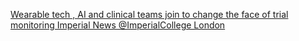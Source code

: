 [Wearable tech , AI and clinical teams join to change the face of trial monitoring   Imperial News   @ImperialCollege London](https://qi.tc/qi/110912)